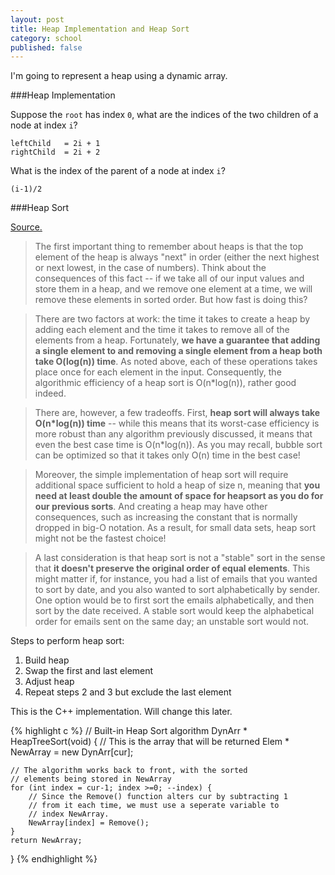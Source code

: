 ```yaml
---
layout: post
title: Heap Implementation and Heap Sort
category: school
published: false
---
```


I'm going to represent a heap using a dynamic array.

###Heap Implementation

Suppose the `root` has index `0`, what are the indices of the two children of a node at index `i`? 

```
leftChild 	= 2i + 1
rightChild 	= 2i + 2
```

What is the index of the parent of a node at index `i`? 

```
(i-1)/2
```


###Heap Sort

[Source.](http://www.cprogramming.com/tutorial/computersciencetheory/heapsort.html)

>The first important thing to remember about heaps is that the top element of the heap is always "next" in order (either the next highest or next lowest, in the case of numbers). Think about the consequences of this fact -- if we take all of our input values and store them in a heap, and we remove one element at a time, we will remove these elements in sorted order. But how fast is doing this?

>There are two factors at work: the time it takes to create a heap by adding each element and the time it takes to remove all of the elements from a heap. Fortunately, **we have a guarantee that adding a single element to and removing a single element from a heap both take O(log(n)) time**. As noted above, each of these operations takes place once for each element in the input. Consequently, the algorithmic efficiency of a heap sort is O(n*log(n)), rather good indeed. 

>There are, however, a few tradeoffs. First, **heap sort will always take O(n*log(n)) time** -- while this means that its worst-case efficiency is more robust than any algorithm previously discussed, it means that even the best case time is O(n*log(n)). As you may recall, bubble sort can be optimized so that it takes only O(n) time in the best case! 

>Moreover, the simple implementation of heap sort will require additional space sufficient to hold a heap of size n, meaning that **you need at least double the amount of space for heapsort as you do for our previous sorts**. And creating a heap may have other consequences, such as increasing the constant that is normally dropped in big-O notation. As a result, for small data sets, heap sort might not be the fastest choice! 

>A last consideration is that heap sort is not a "stable" sort in the sense that **it doesn't preserve the original order of equal elements**. This might matter if, for instance, you had a list of emails that you wanted to sort by date, and you also wanted to sort alphabetically by sender. One option would be to first sort the emails alphabetically, and then sort by the date received. A stable sort would keep the alphabetical order for emails sent on the same day; an unstable sort would not. 

Steps to perform heap sort:

1. Build heap
2. Swap the first and last element
3. Adjust heap
4. Repeat steps 2 and 3 but exclude the last element


This is the C++ implementation. Will change this later.

{% highlight c %}
// Built-in Heap Sort algorithm
DynArr * HeapTreeSort(void) {
	// This is the array that will be returned
	Elem * NewArray = new DynArr[cur];

	// The algorithm works back to front, with the sorted
	// elements being stored in NewArray
	for (int index = cur-1; index >=0; --index) {
	    // Since the Remove() function alters cur by subtracting 1
	    // from it each time, we must use a seperate variable to
	    // index NewArray.
		NewArray[index] = Remove();
	}
  	return NewArray;
}
{% endhighlight %}
